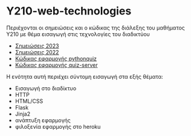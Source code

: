 # Y210-web-technologies

 Περιέχονται οι σημειώσεις και ο κώδικας της διάλεξης του μαθήματος Υ210 με θέμα εισαγωγή στις τεχνολογίες του διαδικτύου
 
 * [Σημειώσεις 2023](https://github.com/navouris/Y210-web-technologies/blob/main/handouts2023/Y210-Avouris-web-technologies-notes-2023.md)
 * [Σημειώσεις 2022](https://github.com/navouris/Y210-web-technologies/blob/main/handouts/Y210-Avouris-web-technologies-notes.md)
 * [Κώδικας εφαρμογής pythonquiz](https://github.com/navouris/Y210-web-technologies/tree/main/pythonquiz)
 * [Κώδικας εφαρμογής quiz-server](https://github.com/navouris/Y210-web-technologies/tree/main/quiz-server)

Η ενότητα αυτή περιέχει σύντομη εισαγωγή στα εξής θέματα:

- Εισαγωγή στο διαδίκτυο
- HTTP
- HTML/CSS
- Flask
- Jinja2
- ανάπτυξη εφαρμογής
- φιλοξενία εφαρμογής στο heroku

